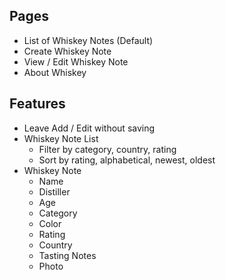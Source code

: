 ## Pages
- List of Whiskey Notes (Default)
- Create Whiskey Note
- View / Edit Whiskey Note
- About Whiskey
## Features
- Leave Add / Edit without saving
- Whiskey Note List
  - Filter by category, country, rating
  - Sort by rating, alphabetical, newest, oldest
- Whiskey Note
  - Name
  - Distiller
  - Age
  - Category
  - Color
  - Rating
  - Country
  - Tasting Notes
  - Photo
